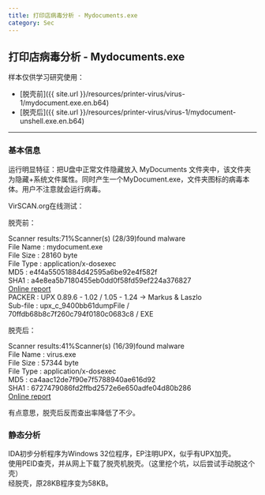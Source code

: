```yaml
---
title: 打印店病毒分析 - Mydocuments.exe
category: Sec
---
```


## 打印店病毒分析 - Mydocuments.exe

样本仅供学习研究使用：

- [脱壳前]({{ site.url }}/resources/printer-virus/virus-1/mydocument.exe.en.b64)
- [脱壳后]({{ site.url }}/resources/printer-virus/virus-1/mydocument-unshell.exe.en.b64)

---

### 基本信息

运行明显特征：把U盘中正常文件隐藏放入 MyDocuments 文件夹中，该文件夹为隐藏+系统文件属性。同时产生一个MyDocument.exe，文件夹图标的病毒本体。用户不注意就会运行病毒。

VirSCAN.org在线测试：

脱壳前：

Scanner results:71%Scanner(s) (28/39)found malware  
File Name      : mydocument.exe  
File Size      : 28160 byte  
File Type      : application/x-dosexec  
MD5            : e4f4a55051884d42595a6be92e4f582f  
SHA1           : a4e8ea5b7180455eb0dd0f58fd59ef224a376827  
[Online report](http://r.virscan.org/report/7d3d08b86ffe374f1ab07ba81b1b80cb)  
PACKER : UPX 0.89.6 - 1.02 / 1.05 - 1.24 -> Markus & Laszlo  
Sub-file : upx_c_9400bb61dumpFile / 70ffdb68b8c7f260c794f0180c0683c8 / EXE

脱壳后：

Scanner results:41%Scanner(s) (16/39)found malware  
File Name      : virus.exe  
File Size      : 57344 byte  
File Type      : application/x-dosexec  
MD5            : ca4aac12de7f90e7f5788940ae616d92  
SHA1           : 6727479086fd2ffbd2572e6e650adfe04d80b286  
[Online report](http://r.virscan.org/report/f4342882fa7427c3031bfcc42867d411)

有点意思，脱壳后反而查出率降低了不少。

### 静态分析

IDA初步分析程序为Windows 32位程序，EP注明UPX，似乎有UPX加壳。  
使用PEID查壳，并从网上下载了脱壳机脱壳。（这里挖个坑，以后尝试手动脱这个壳）  
经脱壳，原28KB程序变为58KB。

